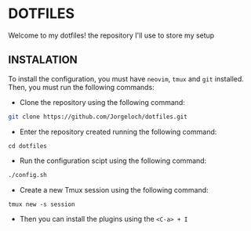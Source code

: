 # DOTFILES

Welcome to my dotfiles! the repository I'll use to store my setup

## INSTALATION

To install the configuration, you must have `neovim`, `tmux` and `git` installed. Then, you must run the following commands:

- Clone the repository using the following command:

```sh
git clone https://github.com/Jorgeloch/dotfiles.git
```

- Enter the repository created running the following command:

```
cd dotfiles
```

- Run the configuration scipt using the following command:

```sh
./config.sh
```

- Create a new Tmux session using the following command:

```
tmux new -s session
```

- Then you can install the plugins using the `<C-a> + I`
